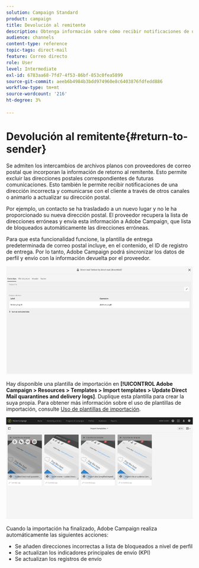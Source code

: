 ```yaml
---
solution: Campaign Standard
product: campaign
title: Devolución al remitente
description: Obtenga información sobre cómo recibir notificaciones de una dirección incorrecta y excluirla de futuras comunicaciones.
audience: channels
content-type: reference
topic-tags: direct-mail
feature: Correo directo
role: User
level: Intermediate
exl-id: 6783aa68-7fd7-4f53-86bf-853c0fea5899
source-git-commit: aeeb6b4984b3bdd974960e8c6403876fdfedd886
workflow-type: tm+mt
source-wordcount: '216'
ht-degree: 3%

---
```


# Devolución al remitente{#return-to-sender}

Se admiten los intercambios de archivos planos con proveedores de correo postal que incorporan la información de retorno al remitente. Esto permite excluir las direcciones postales correspondientes de futuras comunicaciones. Esto también le permite recibir notificaciones de una dirección incorrecta y comunicarse con el cliente a través de otros canales o animarlo a actualizar su dirección postal.

Por ejemplo, un contacto se ha trasladado a un nuevo lugar y no le ha proporcionado su nueva dirección postal. El proveedor recupera la lista de direcciones erróneas y envía esta información a Adobe Campaign, que lista de bloqueados automáticamente las direcciones erróneas.

Para que esta funcionalidad funcione, la plantilla de entrega predeterminada de correo postal incluye, en el contenido, el ID de registro de entrega. Por lo tanto, Adobe Campaign podrá sincronizar los datos de perfil y envío con la información devuelta por el proveedor.

![](assets/direct_mail_return_sender_1.png)

Hay disponible una plantilla de importación en **[!UICONTROL Adobe Campaign > Resources > Templates > Import templates > Update Direct Mail quarantines and delivery logs]**. Duplique esta plantilla para crear la suya propia. Para obtener más información sobre el uso de plantillas de importación, consulte [Uso de plantillas de importación](../../automating/using/importing-data-with-import-templates.md#setting-up-import-templates).

![](assets/direct_mail_return_sender_2.png)

Cuando la importación ha finalizado, Adobe Campaign realiza automáticamente las siguientes acciones:

* Se añaden direcciones incorrectas a lista de bloqueados a nivel de perfil
* Se actualizan los indicadores principales de envío (KPI)
* Se actualizan los registros de envío
